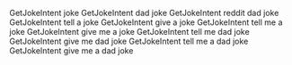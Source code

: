 GetJokeIntent joke
GetJokeIntent dad joke
GetJokeIntent reddit dad joke
GetJokeIntent tell a joke
GetJokeIntent give a joke
GetJokeIntent tell me a joke
GetJokeIntent give me a joke
GetJokeIntent tell me dad joke
GetJokeIntent give me dad joke
GetJokeIntent tell me a dad joke
GetJokeIntent give me a dad joke
